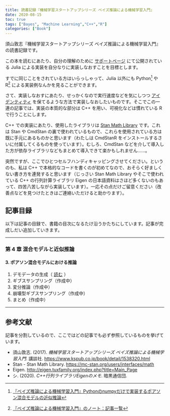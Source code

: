 ```yaml
---
title: 読書記録『機械学習スタートアップシリーズ ベイズ推論による機械学習入門』
date: 2020-08-15
toc: true
tags: ["Bayes", "Machine Learning","C++","R"]
categories: ["Book"]
---
```


須山敦志『機械学習スタートアップシリーズ ベイズ推論による機械学習入門』の読書記録です。

<!--more-->

この本を読むにあたり、自分の理解のために [サポートページ](https://github.com/sammy-suyama/BayesBook) にて公開されている Julia による実装を自分なりに実装しなおすことを目標とします。

すでに同じことをされている方はいらっしゃって、Julia 以外にも Python[^python] や R[^r] による実装例なんかを見ることができます。

さて、実装しなおすにあたり、せっかくなので実行速度などを気にしつつ [アイデンティティ](https://youtu.be/1awua0YrSRs) を保てるような方法で実装しなおしたいものです。そこでこの一連の記事では、実装の本質的な部分は C++ を用い、可視化などは慣れている R で行うことにします。

C++ での実装にあたり、使用したライブラリは [Stan Math Library](https://mc-stan.org/users/interfaces/math) です。これは Stan や CmdStan の裏で使われているもので、これらを使用されている方は既に手元にあるものかと思います（わたしは CmdStanR をインストールするさいに付属してくるものを使っています）。むしろ、CmdStan などを介して導入した方が依存ライブラリなどもまとめて導入できて楽かもしれません……。

突然ですが、ここでひとつセルフハンディキャッピングさせてください。というのも、私は C++ で本格的なコードを書くのが初めてなので、おそらく好ましくない書き方を連発すると思います（じっさい Stan Math Library やそこで使われている C++ の行列計算ライブラリ Eigen の日本語資料はさほど多くないのもあって、四苦八苦しながら実装しています）。一応その点だけご留意ください（改善点などを見つけたときはご連絡いただけると助かります）。

## 記事目録

以下は記事の目録で、書籍の目次になるたけ沿うかたちにしています。記事が完成しだい追加していきます。

-----

### 第 4 章 混合モデルと近似推論

#### 3. ポアソン混合モデルにおける推論

1. デモデータの生成（ [読む](../pmm/demo-data) ）
2. ギブスサンプリング（作成中）
3. 変分推論（作成中）
4. 崩壊型ギブスサンプリング（作成中）
5. まとめ（作成中）

-----

## 参考文献

記事を分割しているので、ここではどの記事でも必ず参照しているものを挙げています。

- 須山敦志. (2017). *機械学習スタートアップシリーズ ベイズ推論による機械学習入門*. 講談社. https://www.kspub.co.jp/book/detail/1538320.html
- Stan - Stan Math Library. https://mc-stan.org/users/interfaces/math
- Eigen. http://eigen.tuxfamily.org/index.php?title=Main_Page
- シ. (2020). *C++行列ライブラリEigenのメモ*. 暗黒通信団.

[^python]: [『ベイズ推論による機械学習入門』Pythonのnumpyだけで実装するポアソン混合モデルの近似推論](https://qiita.com/ogi-iii/items/eb9280ab489e25edf6c9)
[^r]: [『ベイズ推論による機械学習入門』のノート：記事一覧](https://www.anarchive-beta.com/entry/2020/02/29/120000#Chapter-4-%E6%B7%B7%E5%90%88%E3%83%A2%E3%83%87%E3%83%AB%E3%81%A8%E8%BF%91%E4%BC%BC%E6%8E%A8%E8%AB%96)